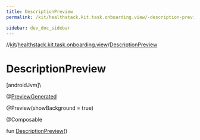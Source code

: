 ```yaml
---
title: DescriptionPreview
permalink: /kit/healthstack.kit.task.onboarding.view/-description-preview.html

sidebar: dev_doc_sidebar
---
```

//[kit](../../kit.html)/[healthstack.kit.task.onboarding.view](index.html)/[DescriptionPreview](-description-preview.html)



# DescriptionPreview



[androidJvm]\




@[PreviewGenerated](../healthstack.kit.annotation/-preview-generated/index.html)



@Preview(showBackground = true)



@Composable



fun [DescriptionPreview](-description-preview.html)()




